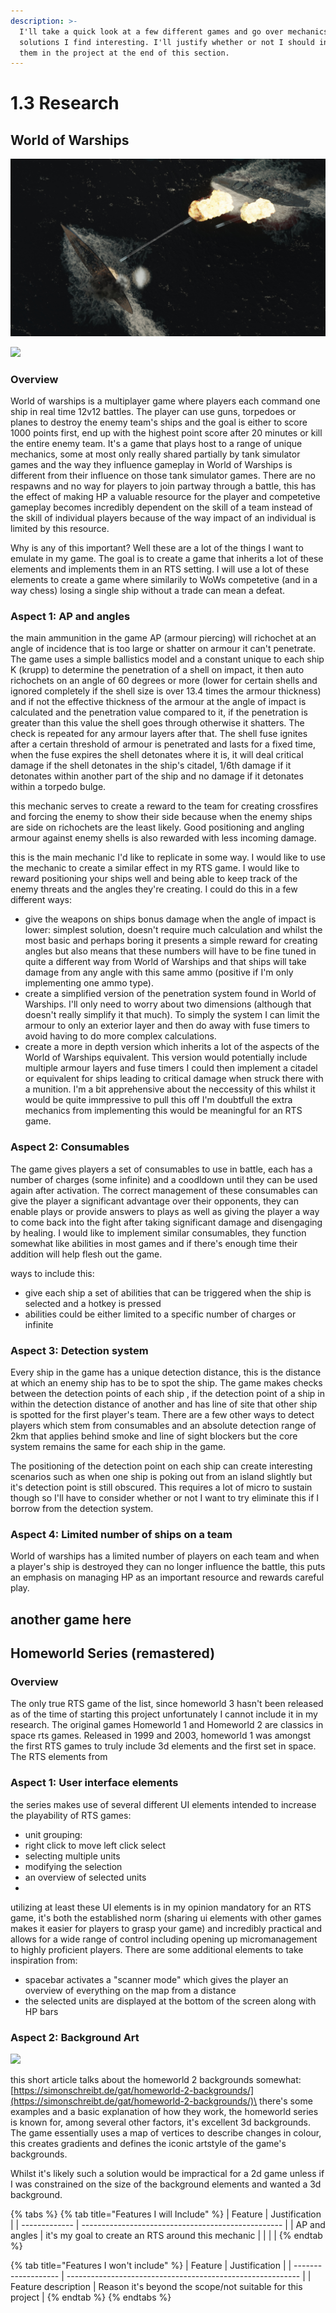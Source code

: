 ```yaml
---
description: >-
  I'll take a quick look at a few different games and go over mechanics or
  solutions I find interesting. I'll justify whether or not I should include
  them in the project at the end of this section.
---
```


# 1.3 Research

## World of Warships

![](<../.gitbook/assets/WoWs overview image.jpg>)

![](../.gitbook/assets/shot-21.04.27\_23.43.59-0293.jpg)

### Overview

World of warships is a multiplayer game where players each command one ship in real time 12v12 battles. The player can use guns, torpedoes or planes to destroy the enemy team's ships and the goal is either to score 1000 points first, end up with the highest point score after 20 minutes or kill the entire enemy team. It's a game that plays host to a range of unique mechanics, some at most only really shared partially by tank simulator games and the way they influence gameplay in World of Warships is different from their influence on those tank simulator games. There are no respawns and no way for players to join partway through a battle, this has the effect of making HP a valuable resource for the player and competetive gameplay becomes incredibly dependent on the skill of a team instead of the skill of individual players because of the way impact of an individual is limited by this resource.

Why is any of this important? Well these are a lot of the things I want to emulate in my game. The goal is to create a game that inherits a lot of these elements and implements them in an RTS setting. I will use a lot of these elements to create a game where similarily to WoWs competetive (and in a way chess) losing a single ship without a trade can mean a defeat.

### Aspect 1: AP and angles

the main ammunition in the game AP (armour piercing) will richochet at an angle of incidence that is too large or shatter on armour it can't penetrate. The game uses a simple ballistics model and a constant unique to each ship K (krupp) to determine the penetration of a shell on impact, it then auto richochets on an angle of 60 degrees or more (lower for certain shells and ignored completely if the shell size is over 13.4 times the armour thickness) and if not the effective thickness of the armour at the angle of impact is calculated and the penetration value compared to it, if the penetration is greater than this value the shell goes through otherwise it shatters. The check is repeated for any armour layers after that. The shell fuse ignites after a certain threshold of armour is penetrated and lasts for a fixed time, when the fuse expires the shell detonates where it is, it will deal critical damage if the shell detonates in the ship's citadel, 1/6th damage if it detonates within another part of the ship and no damage if it detonates within a torpedo bulge.

this mechanic serves to create a reward to the team for creating crossfires and forcing the enemy to show their side because when the enemy ships are side on richochets are the least likely. Good positioning and angling armour against enemy shells is also rewarded with less incoming damage.

this is the main mechanic I'd like to replicate in some way. I would like to use the mechanic to create a similar effect in my RTS game. I would like to reward positioning your ships well and being able to keep track of the enemy threats and the angles they're creating. I could do this in a few different ways:

* give the weapons on ships bonus damage when the angle of impact is lower: simplest solution, doesn't require much calculation and whilst the most basic and perhaps boring it presents a simple reward for creating angles but also means that these numbers will have to be fine tuned in quite a different way from World of Warships and that ships will take damage from any angle with this same ammo (positive if I'm only implementing one ammo type).
* create a simplified version of the penetration system found in World of Warships. I'll only need to worry about two dimensions (although that doesn't really simplify it that much). To simply the system I can limit the armour to only an exterior layer and then do away with fuse timers to avoid having to do more complex calculations.
* create a more in depth version which inherits a lot of the aspects of the World of Warships equivalent. This version would potentially include multiple armour layers and fuse timers I could then implement a citadel or equivalent for ships leading to critical damage when struck there with a munition. I'm a bit apprehensive about the neccessity of this whilst it would be quite immpressive to pull this off I'm doubtfull the extra mechanics from implementing this would be meaningful for an RTS game.

### Aspect 2: Consumables

The game gives players a set of consumables to use in battle, each has a number of charges (some infinite) and a coodldown until they can be used again after activation. The correct management of these consumables can give the player a significant advantage over their opponents, they can enable plays or provide answers to plays as well as giving the player a way to come back into the fight after taking significant damage and disengaging by healing. I would like to implement similar consumables, they function somewhat like abilities in most games and if there's enough time their addition will help flesh out the game.

ways to include this:

* give each ship a set of abilities that can be triggered when the ship is selected and a hotkey is pressed
* &#x20;abilities could be either limited to a specific number of charges or infinite

### Aspect 3: Detection system

Every ship in the game has a unique detection distance, this is the distance at which an enemy ship has to be to spot the ship. The game makes checks between the detection points of each ship , if the detection point of a ship in within the detection distance of another and has line of site that other ship is spotted for the first player's team. There are a few other ways to detect players which stem from consumables and an absolute detection range of 2km that applies behind smoke and line of sight blockers but the core system remains the same for each ship in the game.

The positioning of the detection point on each ship can create interesting scenarios such as when one ship is poking out from an island slightly but it's detection point is still obscured. This requires a lot of micro to sustain though so I'll have to consider whether or not I want to try eliminate this if I borrow from the detection system.



### Aspect 4: Limited number of ships on a team

World of warships has a limited number of players on each team and when a player's ship is destroyed they can no longer influence the battle, this puts an emphasis on managing HP as an important resource and rewards careful play.

## another game here



## Homeworld Series (remastered)

### Overview

The only true RTS game of the list, since homeworld 3 hasn't been released as of the time of starting this project unfortunately I cannot include it in my research. The original games Homeworld 1 and Homeworld 2 are classics in space rts games. Released in 1999 and 2003, homeworld 1 was amongst the first RTS games to truly include 3d elements and the first set in space. The RTS elements from&#x20;

### Aspect 1: User interface elements

the series makes use of several different UI elements intended to increase the playability of RTS games:

* unit grouping:&#x20;
* right click to move left click select
* selecting multiple units
* modifying the selection
* an overview of selected units
*

utilizing at least these UI elements is in my opinion mandatory for an RTS game, it's both the established norm (sharing ui elements with other games makes it easier for players to grasp your game) and incredibly practical and allows for a wide range of control including opening up micromanagement to highly proficient players. There are some additional elements to take inspiration from:

* spacebar activates a "scanner mode" which gives the player an overview of everything on the map from a distance
* the selected units are displayed at the bottom of the screen along with HP bars

### Aspect 2: Background Art

![](../.gitbook/assets/homeworld\_2\_space\_backgrounds\_by\_walter\_nest\_d3b83cj.jpg)

this short article talks about the homeworld 2 backgrounds somewhat: [https://simonschreibt.de/gat/homeworld-2-backgrounds/](https://simonschreibt.de/gat/homeworld-2-backgrounds/)\
there's some examples and a basic explanation of how they work, the homeworld series is known for, among several other factors, it's excellent 3d backgrounds. The game essentially uses a map of vertices to describe changes in colour, this creates gradients and defines the iconic artstyle of the game's backgrounds.

Whilst it's likely such a solution would be impractical for a 2d game unless if I was constrained on the size of the background elements and wanted a 3d background.



{% tabs %}
{% tab title="Features I will Include" %}
| Feature       | Justification                                      |
| ------------- | -------------------------------------------------- |
| AP and angles | it's my goal to create an RTS around this mechanic |
|               |                                                    |
{% endtab %}

{% tab title="Features I won't include" %}
| Feature             | Justification                                              |
| ------------------- | ---------------------------------------------------------- |
| Feature description | Reason it's beyond the scope/not suitable for this project |
{% endtab %}
{% endtabs %}
